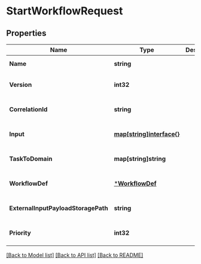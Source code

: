 # StartWorkflowRequest

## Properties
Name | Type | Description | Notes
------------ | ------------- | ------------- | -------------
**Name** | **string** |  | [default to null]
**Version** | **int32** |  | [optional] [default to null]
**CorrelationId** | **string** |  | [optional] [default to null]
**Input** | [**map[string]interface{}**](interface{}.md) |  | [optional] [default to null]
**TaskToDomain** | **map[string]string** |  | [optional] [default to null]
**WorkflowDef** | [***WorkflowDef**](WorkflowDef.md) |  | [optional] [default to null]
**ExternalInputPayloadStoragePath** | **string** |  | [optional] [default to null]
**Priority** | **int32** |  | [optional] [default to null]

[[Back to Model list]](../README.md#documentation-for-models) [[Back to API list]](../README.md#documentation-for-api-endpoints) [[Back to README]](../README.md)

